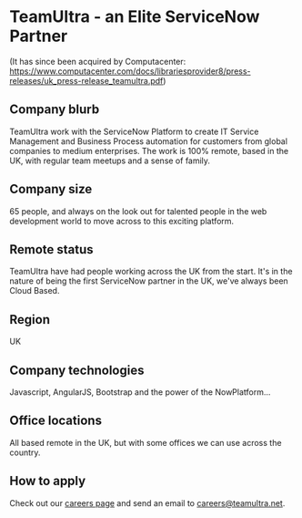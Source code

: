 # TeamUltra - an Elite ServiceNow Partner

(It has since been acquired by Computacenter: https://www.computacenter.com/docs/librariesprovider8/press-releases/uk_press-release_teamultra.pdf)

## Company blurb

TeamUltra work with the ServiceNow Platform to create IT Service Management and Business Process automation for customers from global companies to medium enterprises. The work is 100% remote, based in the UK, with regular team meetups and a sense of family.

## Company size

65 people, and always on the look out for talented people in the web development world to move across to this exciting platform.

## Remote status

TeamUltra have had people working across the UK from the start. It's in the nature of being the first ServiceNow partner in the UK, we've always been Cloud Based.

## Region

UK

## Company technologies

Javascript, AngularJS, Bootstrap and the power of the NowPlatform...

## Office locations

All based remote in the UK, but with some offices we can use across the country.

## How to apply

Check out our [careers page](https://www.computacenter.com/en-gb/careers) and send an email to careers@teamultra.net.
